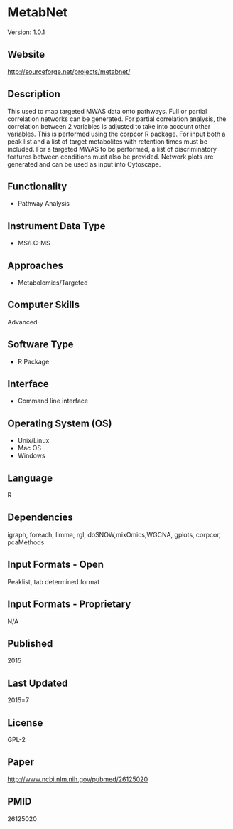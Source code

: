 # MetabNet
Version: 1.0.1

## Website
http://sourceforge.net/projects/metabnet/

## Description
This used to map targeted MWAS data onto pathways. Full or partial correlation networks can be generated. For partial correlation analysis, the correlation between 2 variables is adjusted to take into account other variables. This is performed using the corpcor R package. For input both a peak list and a list of target metabolites with retention times must be included. For a targeted MWAS to be performed, a list of discriminatory features between conditions must also be provided. Network plots are generated and can be used as input into Cytoscape.

## Functionality
- Pathway Analysis

## Instrument Data Type
- MS/LC-MS

## Approaches
- Metabolomics/Targeted

## Computer Skills
Advanced

## Software Type
- R Package

## Interface
- Command line interface

## Operating System (OS)
- Unix/Linux
- Mac OS
- Windows

## Language
R

## Dependencies
igraph, foreach, limma, rgl, doSNOW,mixOmics,WGCNA, gplots,
corpcor, pcaMethods

## Input Formats - Open
Peaklist, tab determined format

## Input Formats - Proprietary
N/A

## Published
2015

## Last Updated
2015=7

## License
GPL-2

## Paper
http://www.ncbi.nlm.nih.gov/pubmed/26125020

## PMID
26125020
